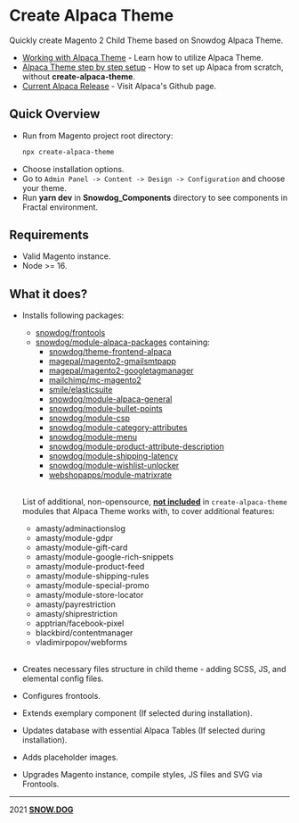 # Create Alpaca Theme

Quickly create Magento 2 Child Theme based on Snowdog Alpaca Theme.

- [Working with Alpaca Theme]() - Learn how to utilize Alpaca Theme.
- [Alpaca Theme step by step setup]() - How to set up Alpaca from scratch, without **create-alpaca-theme**.
- [Current Alpaca Release](https://github.com/SnowdogApps/magento2-alpaca-theme) - Visit Alpaca's Github page.

## Quick Overview
- Run from Magento project root directory:
  ```sh
  npx create-alpaca-theme
  ```
- Choose installation options.
- Go to `Admin Panel -> Content -> Design -> Configuration` and choose your theme.
- Run **yarn dev** in **Snowdog_Components** directory to see components in Fractal environment.
## Requirements
  * Valid Magento instance.
  * Node >= 16.
## What it does?
- Installs following packages:
  - [snowdog/frontools](https://github.com/SnowdogApps/magento2-frontools)
  - [snowdog/module-alpaca-packages](https://github.com/SnowdogApps/magento2-alpaca-packages) containing:
    - [snowdog/theme-frontend-alpaca](https://github.com/SnowdogApps/magento2-alpaca-theme)
    - [magepal/magento2-gmailsmtpapp](https://github.com/magepal/magento2-gmail-smtp-app)
    - [magepal/magento2-googletagmanager](https://github.com/magepal/magento2-google-tag-manager)
    - [mailchimp/mc-magento2](https://github.com/mailchimp/mc-magento2)
    - [smile/elasticsuite](https://github.com/Smile-SA/elasticsuite)
    - [snowdog/module-alpaca-general](https://github.com/SnowdogApps/magento2-alpaca-general)
    - [snowdog/module-bullet-points](https://github.com/SnowdogApps/magento2-bullet-points)
    - [snowdog/module-csp](https://github.com/SnowdogApps/magento2-module-csp)
    - [snowdog/module-category-attributes](https://github.com/SnowdogApps/magento2-category-attributes)
    - [snowdog/module-menu](https://github.com/SnowdogApps/magento2-menu)
    - [snowdog/module-product-attribute-description](https://github.com/SnowdogApps/magento2-product-attribute-description)
    - [snowdog/module-shipping-latency](https://github.com/SnowdogApps/magento2-shipping-latency)
    - [snowdog/module-wishlist-unlocker](https://github.com/SnowdogApps/magento2-wishlist-unlocker)
    - [webshopapps/module-matrixrate](https://github.com/webshopapps/module-matrixrate)</br></br>

  List of additional, non-opensource, <u>**not included**</u> in `create-alpaca-theme` modules that Alpaca Theme works with, to cover additional features:
    - amasty/adminactionslog
    - amasty/module-gdpr
    - amasty/module-gift-card
    - amasty/module-google-rich-snippets
    - amasty/module-product-feed
    - amasty/module-shipping-rules
    - amasty/module-special-promo
    - amasty/module-store-locator
    - amasty/payrestriction
    - amasty/shiprestriction
    - apptrian/facebook-pixel
    - blackbird/contentmanager
    - vladimirpopov/webforms</br></br>
- Creates necessary files structure in child theme - adding SCSS, JS, and elemental config files.
- Configures frontools.
- Extends exemplary component (If selected during installation).
- Updates database with essential Alpaca Tables (If selected during installation).
- Adds placeholder images.
- Upgrades Magento instance, compile styles, JS files and SVG via Frontools.

****
2021 **[SNOW.DOG](https://www.snow.dog)**
